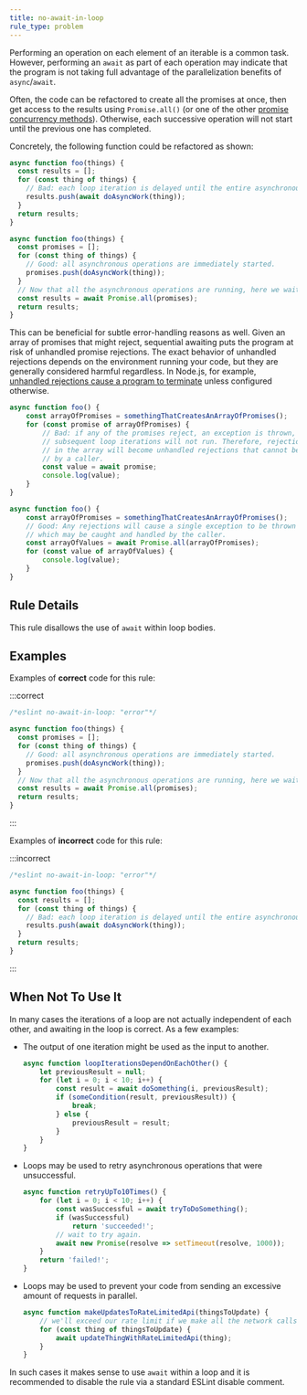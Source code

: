```yaml
---
title: no-await-in-loop
rule_type: problem
---
```



Performing an operation on each element of an iterable is a common task. However, performing an
`await` as part of each operation may indicate that the program is not taking full advantage of
the parallelization benefits of `async`/`await`.

Often, the code can be refactored to create all the promises at once, then get access to the
results using `Promise.all()` (or one of the other [promise concurrency methods](https://developer.mozilla.org/en-US/docs/Web/JavaScript/Reference/Global_Objects/Promise#promise_concurrency)). Otherwise, each successive operation will not start until the
previous one has completed.

Concretely, the following function could be refactored as shown:

```js
async function foo(things) {
  const results = [];
  for (const thing of things) {
    // Bad: each loop iteration is delayed until the entire asynchronous operation completes
    results.push(await doAsyncWork(thing));
  }
  return results;
}
```

```js
async function foo(things) {
  const promises = [];
  for (const thing of things) {
    // Good: all asynchronous operations are immediately started.
    promises.push(doAsyncWork(thing));
  }
  // Now that all the asynchronous operations are running, here we wait until they all complete.
  const results = await Promise.all(promises);
  return results;
}
```

This can be beneficial for subtle error-handling reasons as well. Given an array of promises that might reject,
sequential awaiting puts the program at risk of unhandled promise rejections. The exact behavior of unhandled
rejections depends on the environment running your code, but they are generally considered harmful regardless.
In Node.js, for example, [unhandled rejections cause a program to terminate](https://nodejs.org/api/cli.html#--unhandled-rejectionsmode) unless configured otherwise.

```js
async function foo() {
    const arrayOfPromises = somethingThatCreatesAnArrayOfPromises();
    for (const promise of arrayOfPromises) {
        // Bad: if any of the promises reject, an exception is thrown, and
        // subsequent loop iterations will not run. Therefore, rejections later
        // in the array will become unhandled rejections that cannot be caught
        // by a caller.
        const value = await promise;
        console.log(value);
    }
}
```

```js
async function foo() {
    const arrayOfPromises = somethingThatCreatesAnArrayOfPromises();
    // Good: Any rejections will cause a single exception to be thrown here,
    // which may be caught and handled by the caller.
    const arrayOfValues = await Promise.all(arrayOfPromises);
    for (const value of arrayOfValues) {
        console.log(value);
    }
}
```

## Rule Details

This rule disallows the use of `await` within loop bodies.

## Examples

Examples of **correct** code for this rule:

:::correct

```js
/*eslint no-await-in-loop: "error"*/

async function foo(things) {
  const promises = [];
  for (const thing of things) {
    // Good: all asynchronous operations are immediately started.
    promises.push(doAsyncWork(thing));
  }
  // Now that all the asynchronous operations are running, here we wait until they all complete.
  const results = await Promise.all(promises);
  return results;
}
```

:::

Examples of **incorrect** code for this rule:

:::incorrect

```js
/*eslint no-await-in-loop: "error"*/

async function foo(things) {
  const results = [];
  for (const thing of things) {
    // Bad: each loop iteration is delayed until the entire asynchronous operation completes
    results.push(await doAsyncWork(thing));
  }
  return results;
}
```

:::

## When Not To Use It

In many cases the iterations of a loop are not actually independent of each other, and awaiting in
the loop is correct. As a few examples:

* The output of one iteration might be used as the input to another.

    ```js
    async function loopIterationsDependOnEachOther() {
        let previousResult = null;
        for (let i = 0; i < 10; i++) {
            const result = await doSomething(i, previousResult);
            if (someCondition(result, previousResult)) {
                break;
            } else {
                previousResult = result;
            }
        }
    }
    ```

* Loops may be used to retry asynchronous operations that were unsuccessful.

    ```js
    async function retryUpTo10Times() {
        for (let i = 0; i < 10; i++) {
            const wasSuccessful = await tryToDoSomething();
            if (wasSuccessful)
                return 'succeeded!';
            // wait to try again.
            await new Promise(resolve => setTimeout(resolve, 1000));
        }
        return 'failed!';
    }
    ```

* Loops may be used to prevent your code from sending an excessive amount of requests in parallel.

    ```js
    async function makeUpdatesToRateLimitedApi(thingsToUpdate) {
        // we'll exceed our rate limit if we make all the network calls in parallel.
        for (const thing of thingsToUpdate) {
            await updateThingWithRateLimitedApi(thing);
        }
    }
    ```

In such cases it makes sense to use `await` within a
loop and it is recommended to disable the rule via a standard ESLint disable comment.
